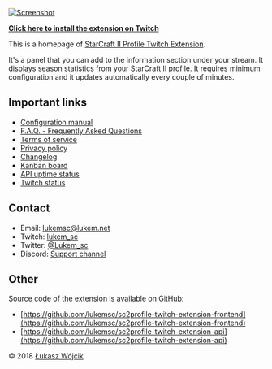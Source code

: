[![Screenshot](https://sc2pte.lukem.net/images/sc2pte-img.jpg)](https://www.twitch.tv/ext/wg56zk271bqja047pknv3pk65m0rbr)

**[Click here to install the extension on Twitch](https://www.twitch.tv/ext/wg56zk271bqja047pknv3pk65m0rbr)**

This is a homepage of [StarCraft II Profile Twitch Extension](https://www.twitch.tv/ext/wg56zk271bqja047pknv3pk65m0rbr).

It's a panel that you can add to the information section under your stream. It displays season statistics from your StarCraft II profile. It requires minimum configuration and it updates automatically every couple of minutes.

## Important links

* [Configuration manual](./howto/)
* [F.A.Q. - Frequently Asked Questions](./faq/)
* [Terms of service](./tos/)
* [Privacy policy](./privacy/)
* [Changelog](./changelog/)
* [Kanban board](https://github.com/orgs/lukemnet/projects/1)
* [API uptime status](https://sc2pte-status.lukem.net/)
* [Twitch status](https://twitchstatus.com/)

## Contact

* Email: [lukemsc@lukem.net](mailto:lukemsc@lukem.net)
* Twitch: [lukem_sc](http://twitch.tv/lukem_sc)
* Twitter: [@Lukem_sc](http://twitter.com/lukem_sc)
* Discord: [Support channel](http://discord.gg/MTcWc4p)

## Other

Source code of the extension is available on GitHub:

* [https://github.com/lukemsc/sc2profile-twitch-extension-frontend](https://github.com/lukemsc/sc2profile-twitch-extension-frontend)
* [https://github.com/lukemsc/sc2profile-twitch-extension-api](https://github.com/lukemsc/sc2profile-twitch-extension-api)

&copy; 2018 [Łukasz Wójcik](https://lukaszwojcik.net)
